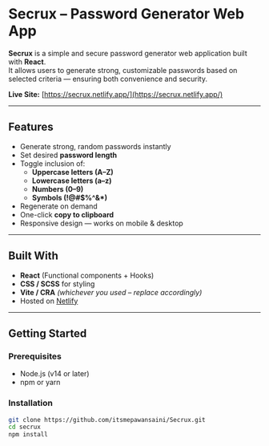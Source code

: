# Secrux – Password Generator Web App

**Secrux** is a simple and secure password generator web application built with **React**.  
It allows users to generate strong, customizable passwords based on selected criteria — ensuring both convenience and security.

**Live Site:** [https://secrux.netlify.app/](https://secrux.netlify.app/)

---

## Features

- Generate strong, random passwords instantly
- Set desired **password length**
- Toggle inclusion of:
  - **Uppercase letters (A–Z)**
  - **Lowercase letters (a–z)**
  - **Numbers (0–9)**
  - **Symbols (!@#$%^&*)**
- Regenerate on demand
- One-click **copy to clipboard**
- Responsive design — works on mobile & desktop

---

## Built With

- **React** (Functional components + Hooks)
- **CSS / SCSS** for styling
- **Vite / CRA** *(whichever you used – replace accordingly)*
- Hosted on [Netlify](https://www.netlify.com/)

---

## Getting Started

### Prerequisites

- Node.js (v14 or later)
- npm or yarn

### Installation

```bash
git clone https://github.com/itsmepawansaini/Secrux.git
cd secrux
npm install
